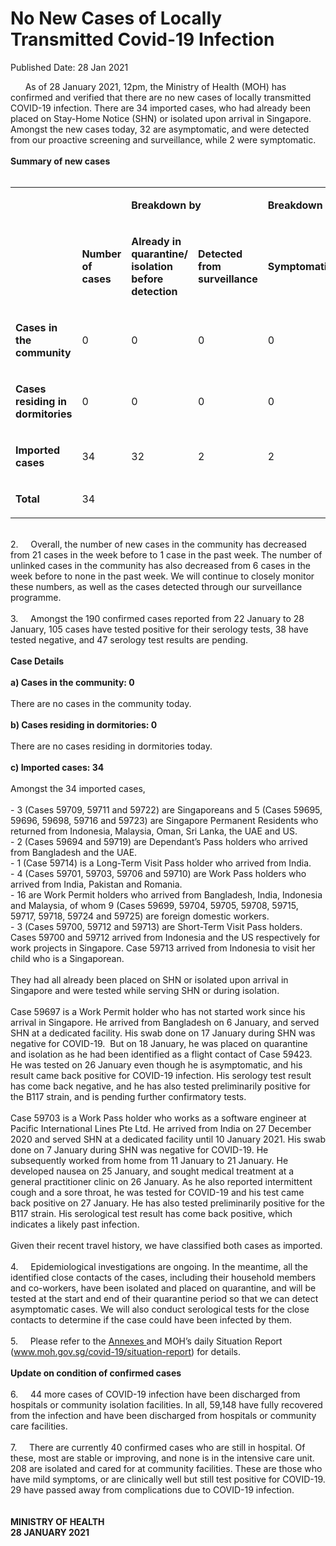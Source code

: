 <html>
    <meta http-equiv="Content-Type" content="text/html; charset=utf-8"/>
    <meta charset="utf-8"/>
    <title>No New Cases of Locally Transmitted Covid-19 Infection </title>
    <body><h1>No New Cases of Locally Transmitted Covid-19 Infection </h1>
    <p>Published Date: 28 Jan 2021</p> &nbsp; &nbsp; &nbsp; As of 28 January 2021, 12pm, the Ministry of Health (MOH) has confirmed and verified that there are no new cases of locally transmitted COVID-19 infection. There are 34 imported cases, who had already been placed on Stay-Home Notice (SHN) or isolated upon arrival in Singapore. Amongst the new cases today, 32 are asymptomatic, and were detected from our proactive screening and surveillance, while 2 were symptomatic.&nbsp;&nbsp;<br><br><strong>Summary of new cases</strong><br><div><br><div dir="ltr" align="left"><table><colgroup><col width="129"><col width="60"><col width="16"><col width="96"><col width="96"><col width="16"><col width="96"><col width="96"></colgroup><tbody><tr><td><strong><br></strong></td><td><strong><br></strong></td><td colspan="2"><p dir="ltr"><strong>Breakdown by</strong></p></td><td colspan="2"><p dir="ltr"><strong>Breakdown by</strong></p></td></tr><tr><td><strong><br></strong></td><td><p dir="ltr"><strong>Number of cases</strong></p></td><td><p dir="ltr"><strong>Already in quarantine/ isolation before detection</strong></p></td><td><p dir="ltr"><strong>Detected from surveillance</strong></p></td><td><p dir="ltr"><strong>Symptomatic</strong></p></td><td><p dir="ltr"><strong>Asymptomatic</strong></p></td></tr><tr><td><p dir="ltr"><strong>Cases in the community</strong></p></td><td><p dir="ltr">0</p></td><td><p dir="ltr">0</p></td><td><p dir="ltr">0</p></td><td><p dir="ltr">0</p></td><td><p dir="ltr">0</p></td></tr><tr><td><p dir="ltr"><strong>Cases residing in dormitories</strong></p></td><td><p dir="ltr">0</p></td><td><p dir="ltr">0</p></td><td><p dir="ltr">0</p></td><td><p dir="ltr">0</p></td><td><p dir="ltr">0</p></td></tr><tr><td><p dir="ltr"><strong>Imported cases</strong></p></td><td><p dir="ltr">34</p></td><td><p dir="ltr">32</p></td><td><p dir="ltr">2</p></td><td><p dir="ltr">2</p></td><td><p dir="ltr">32</p></td></tr><tr><td><p dir="ltr"><strong>Total</strong></p></td><td><p dir="ltr">34</p></td><td><br></td><td><br></td><td><br></td><td><br></td></tr></tbody></table></div><br>2.&nbsp; &nbsp; &nbsp;Overall, the number of new cases in the community has decreased from 21 cases in the week before to 1 case in the past week. The number of unlinked cases in the community has also decreased from 6 cases in the week before to none in the past week. We will continue to closely monitor these numbers, as well as the cases detected through our surveillance programme.<br><br>3.&nbsp; &nbsp; &nbsp;Amongst the 190 confirmed cases reported from 22 January to 28 January, 105 cases have tested positive for their serology tests, 38 have tested negative, and 47 serology test results are pending.<br><br><strong>Case Details</strong><br><br><strong>a) Cases in the community: 0</strong><br><br>There are no cases in the community today.&nbsp;<br><br><strong>b) Cases residing in dormitories: 0</strong><br><br>There are no cases residing in dormitories today.<br><br><strong>c) Imported cases: 34</strong><br><br>Amongst the 34 imported cases,&nbsp;<br><br>- 3 (Cases 59709, 59711 and 59722) are Singaporeans and 5 (Cases 59695, 59696, 59698, 59716 and 59723) are Singapore Permanent Residents who returned from Indonesia, Malaysia, Oman, Sri Lanka, the UAE and US.<br>- 2 (Cases 59694 and 59719) are Dependant’s Pass holders who arrived from Bangladesh and the UAE.&nbsp;<br>- 1 (Case 59714) is a Long-Term Visit Pass holder who arrived from India.&nbsp;<br>- 4 (Cases 59701, 59703, 59706 and 59710) are Work Pass holders who arrived from India, Pakistan and Romania.<br>- 16 are Work Permit holders who arrived from Bangladesh, India, Indonesia and Malaysia, of whom 9 (Cases 59699, 59704, 59705, 59708, 59715, 59717, 59718, 59724 and 59725) are foreign domestic workers.<br>- 3 (Cases 59700, 59712 and 59713) are Short-Term Visit Pass holders. Cases 59700 and 59712 arrived from Indonesia and the US respectively for work projects in Singapore. Case 59713 arrived from Indonesia to visit her child who is a Singaporean.&nbsp;<br><br>They had all already been placed on SHN or isolated upon arrival in Singapore and were tested while serving SHN or during isolation.&nbsp;<br><br>Case 59697 is a Work Permit holder who has not started work since his arrival in Singapore. He arrived from Bangladesh on 6 January, and served SHN at a dedicated facility. His swab done on 17 January during SHN was negative for COVID-19.&nbsp; But on 18 January, he was placed on quarantine and isolation as he had been identified as a flight contact of Case 59423.&nbsp; He was tested on 26 January even though he is asymptomatic, and his result came back positive for COVID-19 infection. His serology test result has come back negative, and he has also tested preliminarily positive for the B117 strain, and is pending further confirmatory tests.&nbsp;<br><br>Case 59703 is a Work Pass holder who works as a software engineer at Pacific International Lines Pte Ltd. He arrived from India on 27 December 2020 and served SHN at a dedicated facility until 10 January 2021. His swab done on 7 January during SHN was negative for COVID-19. He subsequently worked from home from 11 January to 21 January. He developed nausea on 25 January, and sought medical treatment at a general practitioner clinic on 26 January. As he also reported intermittent cough and a sore throat, he was tested for COVID-19 and his test came back positive on 27 January. He has also tested preliminarily positive for the B117 strain. His serological test result has come back positive, which indicates a likely past infection.&nbsp;<br><br>Given their recent travel history, we have classified both cases as imported.<br><br>4.&nbsp; &nbsp; &nbsp;Epidemiological investigations are ongoing. In the meantime, all the identified close contacts of the cases, including their household members and co-workers, have been isolated and placed on quarantine, and will be tested at the start and end of their quarantine period so that we can detect asymptomatic cases. We will also conduct serological tests for the close contacts to determine if the case could have been infected by them.<br><br>5.&nbsp; &nbsp; &nbsp;Please refer to the&nbsp;<a href="/docs/librariesprovider5/default-document-library/annexesd4215af0df1045f0b027f49f7bb0d3da.pdf?sfvrsn=129ea45d_0" title="Annexes ">Annexes </a> and MOH’s daily Situation Report (<a href="https://www.moh.gov.sg/covid-19/situation-report" title="" class="" target="">www.moh.gov.sg/covid-19/situation-report</a>) for details.&nbsp;<br><br><strong>Update on condition of confirmed cases<br></strong><br>6.&nbsp; &nbsp; &nbsp;44 more cases of COVID-19 infection have been discharged from hospitals or community isolation facilities. In all, 59,148 have fully recovered from the infection and have been discharged from hospitals or community care facilities.&nbsp;<br><br>7.&nbsp; &nbsp; &nbsp;There are currently 40 confirmed cases who are still in hospital. Of these, most are stable or improving, and none is in the intensive care unit. 208 are isolated and cared for at community facilities. These are those who have mild symptoms, or are clinically well but still test positive for COVID-19. 29 have passed away from complications due to COVID-19 infection.&nbsp;<br><br><br><strong>MINISTRY OF HEALTH<br>28 JANUARY 2021<br></strong><br></div></body>
</html>